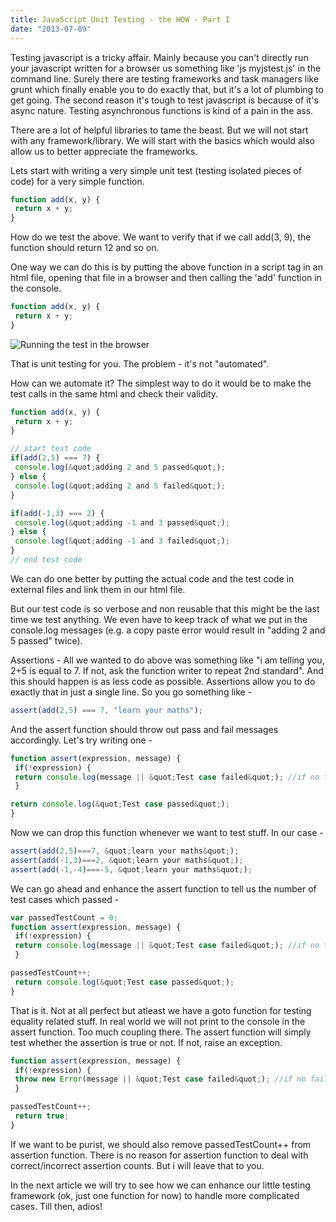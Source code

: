 ```yaml
---
title: JavaScript Unit Testing - the HOW - Part I
date: "2013-07-09"
---
```


Testing javascript is a tricky affair. Mainly because you can't directly run your javascript written for a browser us something like 'js myjstest.js' in the command line. Surely there are testing frameworks and task managers like grunt which finally enable you to do exactly that, but it's a lot of plumbing to get going.
The second reason it's tough to test javascript is because of it's async nature. Testing asynchronous functions is kind of a pain in the ass.

There are a lot of helpful libraries to tame the beast. But we will not start with any framework/library. We will start with the basics which would also allow us to better appreciate the frameworks.

Lets start with writing a very simple unit test (testing isolated pieces of code) for a very simple function.

```javascript
function add(x, y) {
 return x + y;
}
```

How do we test the above. We want to verify that if we call add(3, 9), the function should return 12 and so on.

One way we can do this is by putting the above function in a script tag in an html file, opening that file in a browser and then calling the 'add' function in the console.

```javascript
function add(x, y) {
 return x + y;
}
```

![Running the test in the browser](https://farm9.staticflickr.com/8643/16196564474_63b66e88a3_o.png)

That is unit testing for you. The problem - it's not "automated".

How can we automate it? The simplest way to do it would be to make the test calls in the same html and check their validity.

```javascript
function add(x, y) {
 return x + y;
}

// start test code
if(add(2,5) === 7) {
 console.log(&quot;adding 2 and 5 passed&quot;);
} else {
 console.log(&quot;adding 2 and 5 failed&quot;);
}

if(add(-1,3) === 2) {
 console.log(&quot;adding -1 and 3 passed&quot;);
} else {
 console.log(&quot;adding -1 and 3 failed&quot;);
}
// end test code
```

We can do one better by putting the actual code and the test code in external files and link them in our html file.

But our test code is so verbose and non reusable that this might be the last time we test anything. We even have to keep track of what we put in the console.log messages (e.g. a copy paste error would result in "adding 2 and 5 passed" twice).

Assertions -
All we wanted to do above was something like "i am telling you, 2+5 is equal to 7. If not, ask the function writer to repeat 2nd standard". And this should happen is as less code as possible. Assertions allow you to do exactly that in just a single line. So you go something like -

```javascript 
assert(add(2,5) === 7, "learn your maths");
```

And the assert function should throw out pass and fail messages accordingly. Let's try writing one -

```javascript
function assert(expression, message) {
 if(!expression) {
 return console.log(message || &quot;Test case failed&quot;); //if no fail message was passed by the function caller
 }

return console.log(&quot;Test case passed&quot;);
}
```

Now we can drop this function whenever we want to test stuff. In our case -

```javascript
assert(add(2,5)===7, &quot;learn your maths&quot;);
assert(add(-1,3)===2, &quot;learn your maths&quot;);
assert(add(-1,-4)===-5, &quot;learn your maths&quot;);
```

We can go ahead and enhance the assert function to tell us the number of test cases which passed -

```javascript
var passedTestCount = 0;
function assert(expression, message) {
 if(!expression) {
 return console.log(message || &quot;Test case failed&quot;); //if no fail message was passed by the function caller
 }

passedTestCount++;
 return console.log(&quot;Test case passed&quot;);
}
```

That is it. Not at all perfect but atleast we have a goto function for testing equality related stuff. In real world we will not print to the console in the assert function. Too much coupling there. The assert function will simply test whether the assertion is true or not. If not, raise an exception.

```javascript
function assert(expression, message) {
 if(!expression) {
 throw new Error(message || &quot;Test case failed&quot;); //if no fail message was passed by the function caller
 }

passedTestCount++;
 return true;
}
```

If we want to be purist, we should also remove passedTestCount++ from assertion function. There is no reason for assertion function to deal with correct/incorrect assertion counts. But i will leave that to you.

In the next article we will try to see how we can enhance our little testing framework (ok, just one function for now) to handle more complicated cases. Till then, adios!
